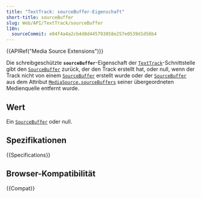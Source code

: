 ```yaml
---
title: "TextTrack: sourceBuffer-Eigenschaft"
short-title: sourceBuffer
slug: Web/API/TextTrack/sourceBuffer
l10n:
  sourceCommit: e04f4a4a2cb4d0d445793858e257e0539d1d56b4
---
```


{{APIRef("Media Source Extensions")}}

Die schreibgeschützte **`sourceBuffer`**-Eigenschaft der [`TextTrack`](/de/docs/Web/API/TextTrack)-Schnittstelle gibt den [`SourceBuffer`](/de/docs/Web/API/SourceBuffer) zurück, der den Track erstellt hat, oder null, wenn der Track nicht von einem [`SourceBuffer`](/de/docs/Web/API/SourceBuffer) erstellt wurde oder der [`SourceBuffer`](/de/docs/Web/API/SourceBuffer) aus dem Attribut [`MediaSource.sourceBuffers`](/de/docs/Web/API/MediaSource/sourceBuffers) seiner übergeordneten Medienquelle entfernt wurde.

## Wert

Ein [`SourceBuffer`](/de/docs/Web/API/SourceBuffer) oder null.

## Spezifikationen

{{Specifications}}

## Browser-Kompatibilität

{{Compat}}
